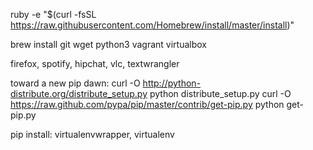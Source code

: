 ruby -e "$(curl -fsSL https://raw.githubusercontent.com/Homebrew/install/master/install)"

brew install git wget python3 vagrant virtualbox

firefox, spotify, hipchat, vlc, textwrangler

toward a new pip dawn:
curl -O http://python-distribute.org/distribute_setup.py
python distribute_setup.py
curl -O https://raw.github.com/pypa/pip/master/contrib/get-pip.py
python get-pip.py

pip install: virtualenvwrapper, virtualenv

